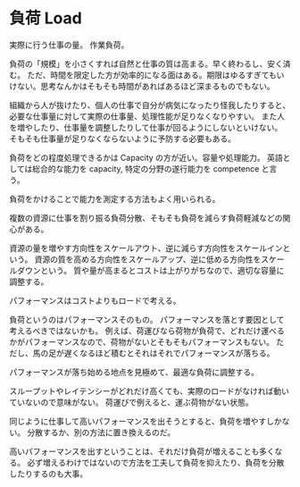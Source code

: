 # 負荷 Load

実際に行う仕事の量。
作業負荷。

負荷の「規模」を小さくすれば自然と仕事の質は高まる。早く終わるし、安く済む。
ただ、時間を限定した方が効率的になる面はある。期限はゆるすぎてもいけない。思考なんかはそもそも時間があればあるほど深まるものでもない。

組織から人が抜けたり、個人の仕事で自分が病気になったり怪我したりすると、必要な仕事量に対して実際の仕事量、処理性能が足りなくなりやすい。
また人を増やしたり、仕事量を調整したりして仕事が回るようにしないといけない。
そもそも仕事量が足りなくならないように予防する必要もある。

負荷をどの程度処理できるかは Capacity の方が近い。容量や処理能力。
英語としては総合的な能力を capacity, 特定の分野の遂行能力を competence と言う。

負荷をかけることで能力を測定する方法もよく用いられる。

複数の資源に仕事を割り振る負荷分散、そもそも負荷を減らす負荷軽減などの関心がある。

資源の量を増やす方向性をスケールアウト、逆に減らす方向性をスケールインという。
資源の質を高める方向性をスケールアップ、逆に低める方向性をスケールダウンという。
質や量が高まるとコストは上がりがちなので、適切な容量に調整する。

パフォーマンスはコストよりもロードで考える。

負荷というのはパフォーマンスそのもの。
パフォーマンスを落とす要因として考えるべきではないかも。
例えば、荷運びなら荷物が負荷で、どれだけ運べるかがパフォーマンスなので、荷物がないとそもそもパフォーマンスもない。
ただし、馬の足が遅くなるほど積むとそれはそれでパフォーマンスが落ちる。

パフォーマンスが落ち始める地点を見極めて、最適な負荷に調整する。

スループットやレイテンシーがどれだけ高くても、実際のロードがなければ動いていないので意味がない。
荷運びで例えると、運ぶ荷物がない状態。

同じように仕事して高いパフォーマンスを出そうとすると、負荷を増やすしかない。
分散するか、別の方法に置き換えるのだ。

高いパフォーマンスを出すということは、それだけ負荷が増えることも多くなる。
必ず増えるわけではないので方法を工夫して負荷を抑えたり、負荷を分散したりするのも大事。
